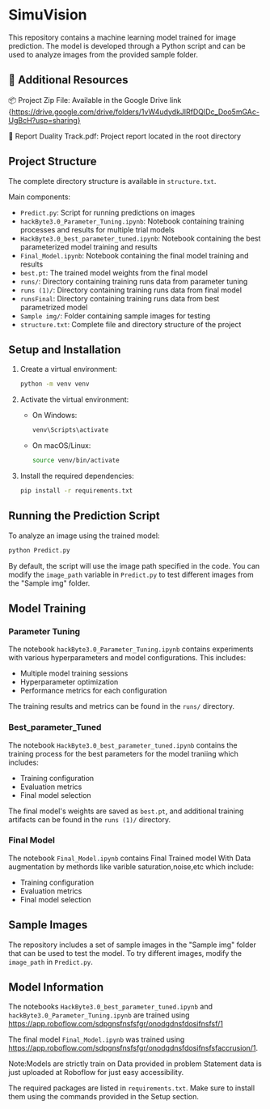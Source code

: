 # SimuVision

This repository contains a machine learning model trained for image prediction. The model is developed through a Python script and can be used to analyze images from the provided sample folder.

## 🔗 Additional Resources
📦 Project Zip File: Available in the Google Drive link {https://drive.google.com/drive/folders/1vW4udydkJlRfDQIDc_Doo5mGAc-UgBcH?usp=sharing}

📄 Report Duality Track.pdf: Project report located in the root directory

## Project Structure

The complete directory structure is available in `structure.txt`.

Main components:
- `Predict.py`: Script for running predictions on images
- `hackByte3.0_Parameter_Tuning.ipynb`: Notebook containing training processes and results for multiple trial models
- `HackByte3.0_best_parameter_tuned.ipynb`: Notebook containing the best parameterized model training and results
- `Final_Model.ipynb`: Notebook containing the final model training and results
- `best.pt`: The trained model weights from the final model
- `runs/`: Directory containing training runs data from parameter tuning
- `runs (1)/`: Directory containing training runs data from final model
- `runsFinal`: Directory containing training runs data from best parametrized model
- `Sample img/`: Folder containing sample images for testing
- `structure.txt`: Complete file and directory structure of the project

## Setup and Installation

1. Create a virtual environment:
   ```bash
   python -m venv venv
   ```

2. Activate the virtual environment:
   - On Windows:
     ```bash
     venv\Scripts\activate
     ```
   - On macOS/Linux:
     ```bash
     source venv/bin/activate
     ```

3. Install the required dependencies:
   ```bash
   pip install -r requirements.txt
   ```

## Running the Prediction Script

To analyze an image using the trained model:

```bash
python Predict.py
```

By default, the script will use the image path specified in the code. You can modify the `image_path` variable in `Predict.py` to test different images from the "Sample img" folder.

## Model Training

### Parameter Tuning
The notebook `hackByte3.0_Parameter_Tuning.ipynb` contains experiments with various hyperparameters and model configurations. This includes:
- Multiple model training sessions
- Hyperparameter optimization
- Performance metrics for each configuration

The training results and metrics can be found in the `runs/` directory.

### Best_parameter_Tuned
The notebook `HackByte3.0_best_parameter_tuned.ipynb` contains the training process for the best parameters for the model traniing which includes:
- Training configuration
- Evaluation metrics
- Final model selection

The final model's weights are saved as `best.pt`, and additional training artifacts can be found in the `runs (1)/` directory.

### Final Model
The notebook `Final_Model.ipynb` contains Final Trained model With Data augmentation by methords like varible saturation,noise,etc which include:
- Training configuration
- Evaluation metrics
- Final model selection


## Sample Images

The repository includes a set of sample images in the "Sample img" folder that can be used to test the model. To try different images, modify the `image_path` in `Predict.py`.

## Model Information
The notebooks `HackByte3.0_best_parameter_tuned.ipynb` and `hackByte3.0_Parameter_Tuning.ipynb` are trained using https://app.roboflow.com/sdpgnsfnsfsfgr/onodgdnsfdosifnsfsf/1

The final model `Final_Model.ipynb` was trained using https://app.roboflow.com/sdpgnsfnsfsfgr/onodgdnsfdosifnsfsfaccrusion/1.

Note:Models are strictly train on Data provided in problem Statement data is just uploaded at Roboflow for just easy accessibility.

The required packages are listed in `requirements.txt`. Make sure to install them using the commands provided in the Setup section.

